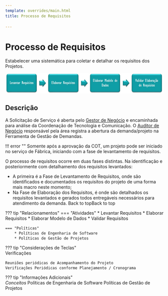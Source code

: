 ```yaml
---
template: overrides/main.html
title: Processo de Requisitos

---
```


# Processo de Requisitos


Estabelecer uma sistemática para coletar e detalhar os requisitos dos Projetos.

<img src="../Disciplinas - Fluxo Requisitos.jpg" alt="Planets" usemap="#planetmap">

<map name="planetmap">
  <area shape="rect" coords="0,0,82,126" href="sun.htm" alt="Sun">
  <area shape="circle" coords="90,58,3" href="mercur.htm" alt="Mercury">
  <area shape="circle" coords="124,58,8" href="venus.htm" alt="Venus">
</map>



## Descrição

A Solicitação de Serviço é aberta pelo [Gestor de Negócio](ee.md) e encaminhada para análise da Coordenação de Tecnologia e Comunicação. 
O [Auditor de Negócio](ee.md) responsável pela área registra a abertura da demanda/projeto na Ferramenta de Gestão de Demandas.

!!! error  "" 
	Somente após a aprovação da COT, um projeto pode ser iniciado no serviço de Fábrica, iniciando com a fase de levantamento de requisitos.


O processo de requisitos ocorre em duas fases distintas. Na identificação e posteriormente com detalhamento dos requisitos levantados:


* A primeira é a Fase de Levantamento de Requisitos, onde são identificados e documentados os requisitos do projeto de uma forma mais macro neste momento;
* Na Fase de Elaboração dos Requisitos, é onde são detalhados os requisitos levantados e gerados todos entregáveis necessários para atendimento da demanda. Back to topBack to top

??? tip "Relacionamentos"
    === "Atividades"
		* Levantar Requisitos 
		* Elaborar Requisitos 
		* Elaborar Modelo de Dados 
		* Validar Requisitos 
		
	=== "Políticas"
	    * Políticas de Engenharia de Software
		* Políticas de Gestão de Projetos

??? tip "Considerações de Teclas"  
    Verificações

    Reuniões periódicas de Acompanhamento do Projeto
    Verificações Periódicas conforme Planejamento / Cronograma 


??? tip "Informações Adicionais"  
    *Conceitos*	
    Políticas de Engenharia de Software
    Políticas de Gestão de Projetos